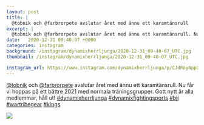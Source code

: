 ```yaml
---
layout: post
title: |
  @tobnik och @farbrorpete avslutar året med ännu ett karamtänsrull
excerpt: |
  @tobnik och @farbrorpete avslutar året med ännu ett karamtänsrull. Nu får vi hoppas på ett bättre 2021 med normala träningsgrupper. Gott nytt år alla medlemmar, håll ut!     
date:   2020-12-31 09:40:07 +0000
categories: instagram
background: /instagram/dynamixherrljunga/2020-12-31_09-40-07_UTC.jpg
thumbnail: /instagram/dynamixherrljunga/2020-12-31_09-40-07_UTC.jpg

instagram_url: https://www.instagram.com/dynamixherrljunga/p/CJdRoyNppDb
---
```

[@tobnik](https://www.instagram.com/tobnik/) och [@farbrorpete](https://www.instagram.com/farbrorpete/) avslutar året med ännu ett karamtänsrull. Nu får vi hoppas på ett bättre 2021 med normala träningsgrupper. Gott nytt år alla medlemmar, håll ut! [#dynamixherrljunga](https://www.instagram.com/explore/tags/dynamixherrljunga/) [#dynamixfightingsports](https://www.instagram.com/explore/tags/dynamixfightingsports/) [#bjj](https://www.instagram.com/explore/tags/bjj/) [#wartribegear](https://www.instagram.com/explore/tags/wartribegear/) [#kings](https://www.instagram.com/explore/tags/kings/)



<img src='{{ site.baseurl }}/instagram/dynamixherrljunga/2020-12-31_09-40-07_UTC.jpg' class='img-fluid' />
